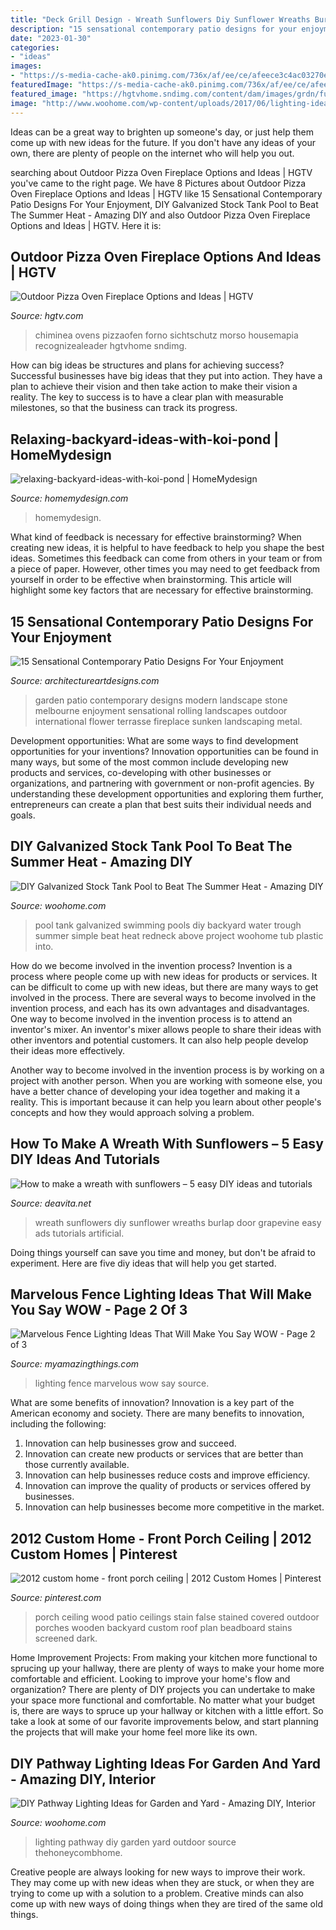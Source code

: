 ```yaml
---
title: "Deck Grill Design - Wreath Sunflowers Diy Sunflower Wreaths Burlap Door Grapevine Easy Ads Tutorials Artificial"
description: "15 sensational contemporary patio designs for your enjoyment"
date: "2023-01-30"
categories:
- "ideas"
images:
- "https://s-media-cache-ak0.pinimg.com/736x/af/ee/ce/afeece3c4ac03270eb7a735804548806.jpg"
featuredImage: "https://s-media-cache-ak0.pinimg.com/736x/af/ee/ce/afeece3c4ac03270eb7a735804548806.jpg"
featured_image: "https://hgtvhome.sndimg.com/content/dam/images/grdn/fullset/2013/8/27/0/ep-henry-outdoor-kitchen-2.jpg.rend.hgtvcom.616.924.suffix/1452662353909.jpeg"
image: "http://www.woohome.com/wp-content/uploads/2017/06/lighting-ideas-for-pathway-6.jpg"
---
```



Ideas can be a great way to brighten up someone's day, or just help them come up with new ideas for the future. If you don't have any ideas of your own, there are plenty of people on the internet who will help you out.

	

		
searching about Outdoor Pizza Oven Fireplace Options and Ideas | HGTV you've came to the right page. We have 8 Pictures about Outdoor Pizza Oven Fireplace Options and Ideas | HGTV like 15 Sensational Contemporary Patio Designs For Your Enjoyment, DIY Galvanized Stock Tank Pool to Beat The Summer Heat - Amazing DIY and also Outdoor Pizza Oven Fireplace Options and Ideas | HGTV. Here it is:
		
    
## Outdoor Pizza Oven Fireplace Options And Ideas | HGTV

<img loading=lazy src="https://hgtvhome.sndimg.com/content/dam/images/grdn/fullset/2013/8/27/0/ep-henry-outdoor-kitchen-2.jpg.rend.hgtvcom.616.924.suffix/1452662353909.jpeg" onerror="this.onerror=null;this.src='https://tse2.mm.bing.net/th?id=OIP.P8Lf82KkqRS_kHok7gIoDAHaLH&amp;pid=15.1';" alt="Outdoor Pizza Oven Fireplace Options and Ideas | HGTV">

_Source: hgtv.com_

>chiminea ovens pizzaofen forno sichtschutz morso housemapia recognizealeader hgtvhome sndimg. 

	

How can big ideas be structures and plans for achieving success?
Successful businesses have big ideas that they put into action. They have a plan to achieve their vision and then take action to make their vision a reality. The key to success is to have a clear plan with measurable milestones, so that the business can track its progress.

    
## Relaxing-backyard-ideas-with-koi-pond | HomeMydesign

<img loading=lazy src="https://homemydesign.com/wp-content/uploads/2020/08/relaxing-backyard-ideas-with-koi-pond.jpg" onerror="this.onerror=null;this.src='https://tse1.mm.bing.net/th?id=OIP.cIGf7jOUY_esI4w9YJIY_QHaLH&amp;pid=15.1';" alt="relaxing-backyard-ideas-with-koi-pond | HomeMydesign">

_Source: homemydesign.com_

>homemydesign. 

	

What kind of feedback is necessary for effective brainstorming?
When creating new ideas, it is helpful to have feedback to help you shape the best ideas. Sometimes this feedback can come from others in your team or from a piece of paper. However, other times you may need to get feedback from yourself in order to be effective when brainstorming. This article will highlight some key factors that are necessary for effective brainstorming.

    
## 15 Sensational Contemporary Patio Designs For Your Enjoyment

<img loading=lazy src="https://www.architectureartdesigns.com/wp-content/uploads/2015/03/15-Sensational-Contemporary-Patio-Designs-For-Your-Enjoyment-11-630x945.jpg" onerror="this.onerror=null;this.src='https://tse2.mm.bing.net/th?id=OIP.ic7r5W1721FS6u-wB_8YcAHaLH&amp;pid=15.1';" alt="15 Sensational Contemporary Patio Designs For Your Enjoyment">

_Source: architectureartdesigns.com_

>garden patio contemporary designs modern landscape stone melbourne enjoyment sensational rolling landscapes outdoor international flower terrasse fireplace sunken landscaping metal. 

	

Development opportunities: What are some ways to find development opportunities for your inventions?
Innovation opportunities can be found in many ways, but some of the most common include developing new products and services, co-developing with other businesses or organizations, and partnering with government or non-profit agencies. By understanding these development opportunities and exploring them further, entrepreneurs can create a plan that best suits their individual needs and goals.

    
## DIY Galvanized Stock Tank Pool To Beat The Summer Heat - Amazing DIY

<img loading=lazy src="http://www.woohome.com/wp-content/uploads/2016/06/galvanized-stock-tank-pool-ideas-woohome-10.jpg" onerror="this.onerror=null;this.src='https://tse1.mm.bing.net/th?id=OIP.-Z3Fqoz01op8RRicAVlgSgHaQq&amp;pid=15.1';" alt="DIY Galvanized Stock Tank Pool to Beat The Summer Heat - Amazing DIY">

_Source: woohome.com_

>pool tank galvanized swimming pools diy backyard water trough summer simple beat heat redneck above project woohome tub plastic into. 

	

How do we become involved in the invention process?
Invention is a process where people come up with new ideas for products or services. It can be difficult to come up with new ideas, but there are many ways to get involved in the process. There are several ways to become involved in the invention process, and each has its own advantages and disadvantages.
One way to become involved in the invention process is to attend an inventor's mixer. An inventor's mixer allows people to share their ideas with other inventors and potential customers. It can also help people develop their ideas more effectively.

Another way to become involved in the invention process is by working on a project with another person. When you are working with someone else, you have a better chance of developing your idea together and making it a reality. This is important because it can help you learn about other people's concepts and how they would approach solving a problem.

    
## How To Make A Wreath With Sunflowers – 5 Easy DIY Ideas And Tutorials

<img loading=lazy src="https://deavita.net/wp-content/uploads/2018/11/DIY-grapevine-and-sunflowers-wreath-with-burlap-bow-e1542348655965.jpg" onerror="this.onerror=null;this.src='https://tse1.mm.bing.net/th?id=OIP.PjJ_byYRT0J4gSlWN-YKKwHaIc&amp;pid=15.1';" alt="How to make a wreath with sunflowers – 5 easy DIY ideas and tutorials">

_Source: deavita.net_

>wreath sunflowers diy sunflower wreaths burlap door grapevine easy ads tutorials artificial. 

	

Doing things yourself can save you time and money, but don't be afraid to experiment. Here are five diy ideas that will help you get started.

    
## Marvelous Fence Lighting Ideas That Will Make You Say WOW - Page 2 Of 3

<img loading=lazy src="https://myamazingthings.com/wp-content/uploads/2017/03/metal.jpg" onerror="this.onerror=null;this.src='https://tse1.mm.bing.net/th?id=OIP.Hf-IKCNeBGNNxAyWEYWlcwHaHa&amp;pid=15.1';" alt="Marvelous Fence Lighting Ideas That Will Make You Say WOW - Page 2 of 3">

_Source: myamazingthings.com_

>lighting fence marvelous wow say source. 

	

What are some benefits of innovation?
Innovation is a key part of the American economy and society. There are many benefits to innovation, including the following: 
1. Innovation can help businesses grow and succeed. 
2. Innovation can create new products or services that are better than those currently available. 
3. Innovation can help businesses reduce costs and improve efficiency. 
4. Innovation can improve the quality of products or services offered by businesses. 
5. Innovation can help businesses become more competitive in the market.

    
## 2012 Custom Home - Front Porch Ceiling | 2012 Custom Homes | Pinterest

<img loading=lazy src="https://s-media-cache-ak0.pinimg.com/736x/af/ee/ce/afeece3c4ac03270eb7a735804548806.jpg" onerror="this.onerror=null;this.src='https://tse2.mm.bing.net/th?id=OIP.9rWt9cnbSG0P-BSU-Hi-QAHaLD&amp;pid=15.1';" alt="2012 custom home - front porch ceiling | 2012 Custom Homes | Pinterest">

_Source: pinterest.com_

>porch ceiling wood patio ceilings stain false stained covered outdoor porches wooden backyard custom roof plan beadboard stains screened dark. 

	

Home Improvement Projects: From making your kitchen more functional to sprucing up your hallway, there are plenty of ways to make your home more comfortable and efficient.
Looking to improve your home's flow and organization? There are plenty of DIY projects you can undertake to make your space more functional and comfortable. No matter what your budget is, there are ways to spruce up your hallway or kitchen with a little effort. So take a look at some of our favorite improvements below, and start planning the projects that will make your home feel more like its own.

    
## DIY Pathway Lighting Ideas For Garden And Yard - Amazing DIY, Interior

<img loading=lazy src="http://www.woohome.com/wp-content/uploads/2017/06/lighting-ideas-for-pathway-6.jpg" onerror="this.onerror=null;this.src='https://tse1.mm.bing.net/th?id=OIP.1ScVy6yKbAX-m4LbuoClMgHaLH&amp;pid=15.1';" alt="DIY Pathway Lighting Ideas for Garden and Yard - Amazing DIY, Interior">

_Source: woohome.com_

>lighting pathway diy garden yard outdoor source thehoneycombhome. 

	

Creative people are always looking for new ways to improve their work. They may come up with new ideas when they are stuck, or when they are trying to come up with a solution to a problem. Creative minds can also come up with new ways of doing things when they are tired of the same old things.

